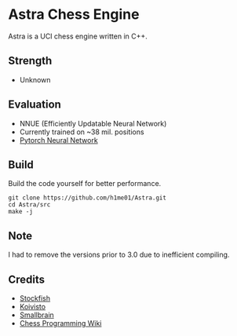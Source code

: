 # Astra Chess Engine

Astra is a UCI chess engine written in C++.

## Strength
- Unknown

## Evaluation
- NNUE (Efficiently Updatable Neural Network)
- Currently trained on ~38 mil. positions
- [Pytorch Neural Network](https://github.com/h1me01/Pytorch-Neural-Network)

## Build
Build the code yourself for better performance.
```
git clone https://github.com/h1me01/Astra.git
cd Astra/src
make -j
```

## Note
I had to remove the versions prior to 3.0 due to inefficient compiling.

## Credits
- [Stockfish](https://github.com/official-stockfish/Stockfish)
- [Koivisto](https://github.com/Luecx/Koivisto)
- [Smallbrain](https://github.com/Disservin/Smallbrain)
- [Chess Programming Wiki](https://www.chessprogramming.org/Main_Page)
